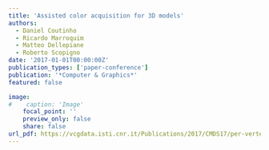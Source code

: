 ```yaml
---
title: 'Assisted color acquisition for 3D models'
authors:
  - Daniel Coutinho
  - Ricardo Marroquim
  - Matteo Dellepiane
  - Roberto Scopigno
date: '2017-01-01T00:00:00Z'
publication_types: ['paper-conference']
publication: '*Computer & Graphics*'
featured: false

image:
#    caption: 'Image'
    focal_point: ''
    preview_only: false
    share: false
url_pdf: https://vcgdata.isti.cnr.it/Publications/2017/CMDS17/per-vertex-brdf.pdf
---
```

